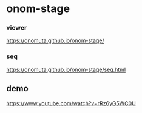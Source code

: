 # onom-stage

### viewer  
https://onomuta.github.io/onom-stage/  
### seq  
https://onomuta.github.io/onom-stage/seq.html


## demo  
https://www.youtube.com/watch?v=rRz6yG5WC0U
